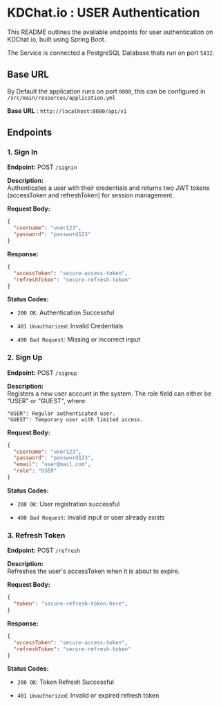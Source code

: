 # KDChat.io : USER Authentication

This README outlines the available endpoints for user authentication on KDChat.io, built using Spring Boot.

The Service is connected a PostgreSQL Database thats run on port `5432`.


## Base URL 

By Default the application runs on port `8080`, this can be configured in `/src/main/resources/application.yml`

**Base URL** : `http://localhost:8080/api/v1`

## Endpoints

### 1. **Sign In**

**Endpoint:** POST `/signin`

**Description:**  
Authenticates a user with their credentials and returns two JWT tokens (accessToken and refreshToken) for session management.

**Request Body:**
```json
{
  "username": "user123",
  "password": "password123"
}
```

**Response:**
```json
{
  "accessToken": "secure-access-token",
  "refreshToken": "secure-refresh-token"
}
```
**Status Codes:**

* `200 OK`: Authentication Successful

* `401 Unauthorized`: Invalid Credentials

* `400 Bad Request`: Missing or incorrect input


### 2. **Sign Up**

**Endpoint:** POST `/signup`

**Description:**  
Registers a new user account in the system. The role field can either be "USER" or "GUEST", where:

    "USER": Regular authenticated user.
    "GUEST": Temporary user with limited access.

**Request Body:**
```json
{
  "username": "user123",
  "password": "password123",
  "email": "user@mail.com",
  "role": "USER"
}
```
**Status Codes:**

* `200 OK`: User registration successful

* `400 Bad Request`: Invalid input or user already exists


### 3. **Refresh Token**

**Endpoint:** POST `/refresh`

**Description:**  
Refreshes the user's accessToken when it is about to expire.

**Request Body:**
```json
{
  "token": "secure-refresh-token-here",
}
```

**Response:**
```json
{
  "accessToken": "secure-access-token",
  "refreshToken": "secure-refresh-token"
}
```
**Status Codes:**

* `200 OK`: Token Refresh Successful

* `401 Unauthorized`: Invalid or expired refresh token
